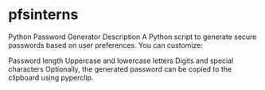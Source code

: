 # pfsinterns
Python Password Generator
Description
A Python script to generate secure passwords based on user preferences. You can customize:

Password length
Uppercase and lowercase letters
Digits and special characters
Optionally, the generated password can be copied to the clipboard using pyperclip.
